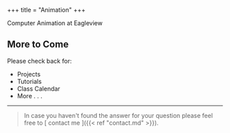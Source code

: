 +++
title = "Animation"
+++

Computer Animation at Eagleview

## More to Come

Please check back for:

* Projects
* Tutorials
* Class Calendar
* More . . .

---

> In case you haven't found the answer for your question please feel free to [ contact me ]({{< ref "contact.md" >}}).
